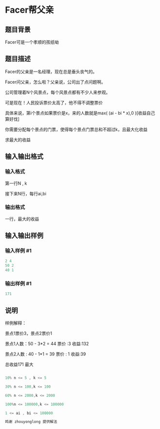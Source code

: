 # Facer帮父亲

## 题目背景

Facer可是一个孝顺的孩纸呦

## 题目描述

Facer的父亲是一名经理，现在总是垂头丧气的。

Facer问父亲，怎么啦？父亲说，公司出了点问题啊。

公司管理着N个风景点，每个风景点都有不少人来参观。

可是现在！人民投诉票价太高了，他不得不调整票价

具体来说，第i个景点如果票价是x，来的人数就是max( (ai - bi \* x),0 )[收益自己算好伐]

你需要分配每个景点的门票，使得每个景点门票总和不超过k，且最大化收益

求最大的收益

## 输入输出格式

### 输入格式

第一行N , k

接下来N行，每行ai,bi

### 输出格式

一行，最大的收益

## 输入输出样例

### 输入样例 #1

```cpp
2 4
50 2
40 1
```


### 输出样例 #1

```cpp
171
```


## 说明

样例解释：

景点1票价3，景点2票价1

景点1人数：50 - 3\*2 = 44 票价 :3 收益:132

景点2人数 : 40 - 1\*1 = 39 票价 : 1 收益:39

总收益171 最大

```cpp

10% n <= 5 , k <= 5

30% n <= 100,k <= 100

60% n <= 2000,k <= 2000

100%n <= 100000,k <= 100000

1 <= ai , bi <= 100000

鸣谢 zhouyonglong 提供解法

```

